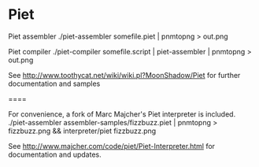 Piet
====

Piet assembler
    ./piet-assembler somefile.piet | pnmtopng > out.png

Piet compiler
    ./piet-compiler somefile.script | piet-assembler | pnmtopng > out.png

See http://www.toothycat.net/wiki/wiki.pl?MoonShadow/Piet for further documentation and samples

====

For convenience, a fork of Marc Majcher's Piet interpreter is included. 
    ./piet-assembler assembler-samples/fizzbuzz.piet | pnmtopng > fizzbuzz.png && interpreter/piet fizzbuzz.png

See http://www.majcher.com/code/piet/Piet-Interpreter.html for documentation and updates.